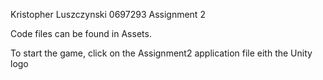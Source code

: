 Kristopher Luszczynski
0697293
Assignment 2

Code files can be found in Assets.

To start the game, click on the Assignment2 application file eith the Unity logo